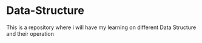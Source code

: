 # Data-Structure
This is a repository where i will have my learning on different Data Structure and their operation
